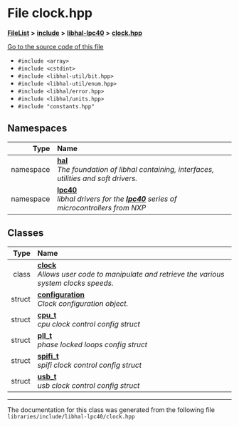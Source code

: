 

# File clock.hpp



[**FileList**](files.md) **>** [**include**](dir_cba0faac6e93618a6e2539705915bd70.md) **>** [**libhal-lpc40**](dir_2fff134b595a3a874b0307aab0eea726.md) **>** [**clock.hpp**](libhal-lpc40_2clock_8hpp.md)

[Go to the source code of this file](libhal-lpc40_2clock_8hpp_source.md)



* `#include <array>`
* `#include <cstdint>`
* `#include <libhal-util/bit.hpp>`
* `#include <libhal-util/enum.hpp>`
* `#include <libhal/error.hpp>`
* `#include <libhal/units.hpp>`
* `#include "constants.hpp"`













## Namespaces

| Type | Name |
| ---: | :--- |
| namespace | [**hal**](namespacehal.md) <br>_The foundation of libhal containing, interfaces, utilities and soft drivers._  |
| namespace | [**lpc40**](namespacehal_1_1lpc40.md) <br>_libhal drivers for the_ [_**lpc40**_](namespacehal_1_1lpc40.md) _series of microcontrollers from NXP_ |


## Classes

| Type | Name |
| ---: | :--- |
| class | [**clock**](classhal_1_1lpc40_1_1clock.md) <br>_Allows user code to manipulate and retrieve the various system clocks speeds._  |
| struct | [**configuration**](structhal_1_1lpc40_1_1clock_1_1configuration.md) <br>_Clock configuration object._  |
| struct | [**cpu\_t**](structhal_1_1lpc40_1_1clock_1_1configuration_1_1cpu__t.md) <br>_cpu clock control config struct_  |
| struct | [**pll\_t**](structhal_1_1lpc40_1_1clock_1_1configuration_1_1pll__t.md) <br>_phase locked loops config struct_  |
| struct | [**spifi\_t**](structhal_1_1lpc40_1_1clock_1_1configuration_1_1spifi__t.md) <br>_spifi clock control config struct_  |
| struct | [**usb\_t**](structhal_1_1lpc40_1_1clock_1_1configuration_1_1usb__t.md) <br>_usb clock control config struct_  |



















































------------------------------
The documentation for this class was generated from the following file `libraries/include/libhal-lpc40/clock.hpp`

